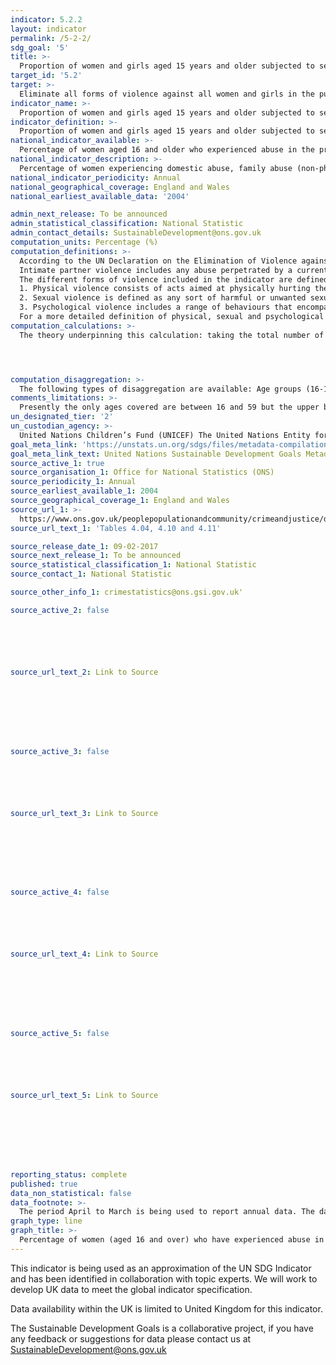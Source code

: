 ```yaml
---
indicator: 5.2.2
layout: indicator
permalink: /5-2-2/
sdg_goal: '5'
title: >-
  Proportion of women and girls aged 15 years and older subjected to sexual violence by persons other than an intimate partner in the previous 12 months, by age and place of occurrence
target_id: '5.2'
target: >-
  Eliminate all forms of violence against all women and girls in the public and private spheres, including trafficking and sexual and other types of exploitation
indicator_name: >-
  Proportion of women and girls aged 15 years and older subjected to sexual violence by persons other than an intimate partner in the previous 12 months, by age and place of occurrence
indicator_definition: >-
  Proportion of women and girls aged 15 years and older subjected to sexual violence by persons other than an intimate partner in the previous 12 months, by age and place of occurrence
national_indicator_available: >-
  Percentage of women aged 16 and older who experienced abuse in the previous 12 months
national_indicator_description: >-
  Percentage of women experiencing domestic abuse, family abuse (non-physical abuse, threats, force, sexual assault or stalking), sexual assault or stalking in the previous twelve months among adults aged 16 to 59.
national_indicator_periodicity: Annual
national_geographical_coverage: England and Wales
national_earliest_available_data: '2004'

admin_next_release: To be announced
admin_statistical_classification: National Statistic
admin_contact_details: SustainableDevelopment@ons.gov.uk
computation_units: Percentage (%)
computation_definitions: >-
  According to the UN Declaration on the Elimination of Violence against Women (1993), Violence against Women is “Any act of gender-based violence that results in, or is likely to result in, physical, sexual or psychological harm or suffering to women, including threats of such acts, coercion or arbitrary deprivation of liberty, whether occurring in public or in private life. Violence against women shall be understood to encompass, but not be limited to, the following: Physical, sexual and psychological violence occurring in the family […]”. See here for full definition: http://www.un.org/documents/ga/res/48/a48r104.htm
  Intimate partner violence includes any abuse perpetrated by a current or former partner within the context of marriage, cohabitation or any other formal or informal union.
  The different forms of violence included in the indicator are defined as follows:
  1. Physical violence consists of acts aimed at physically hurting the victim and include, but are not limited to, pushing, grabbing, twisting the arm, pulling the hair, slapping, kicking, biting or hitting with the fist or object, trying to strangle or suffocate, burning or scalding on purpose, or threatening or attacking with some sort of weapon, gun or knife.
  2. Sexual violence is defined as any sort of harmful or unwanted sexual behaviour that is imposed on someone. It includes acts of abusive sexual contact, forced engagement in sexual acts, attempted or completed sexual acts without consent, incest, sexual harassment, etc. In intimate partner relationships, experiencing sexual violence is commonly defined as being forced to have sexual intercourse, having sexual intercourse out of fear for what the partner might do, and/or being forced to so something sexual that the woman considers humiliating or degrading.
  3. Psychological violence includes a range of behaviours that encompass acts of emotional abuse and controlling behaviour. These often coexist with acts of physical and sexual violence by intimate partners and are acts of violence in themselves.
  For a more detailed definition of physical, sexual and psychological violence against women see Guidelines for Producing Statistics on Violence against Women- Statistical Surveys (UN, 2014).
computation_calculations: >-
  The theory underpinning this calculation: taking the total number of adults aged 16 to 59 in England and Wales who experienced any domestic abuse in the past 12 months and divided this by the total number of adults with the same age category in England/Wales and multiplied by 100.




computation_disaggregation: >-
  The following types of disaggregation are available: Age groups (16-19,20-24,25-34,35-44,45-54,55-59), English region and Wales: (North East, North West, Yorkshire and the Humber, East Midlands, West Midlands, East of England, London, South East, South West, Wales), Household Income: (Less than £10,000 ,£10,000 to less than £20,000,£20,000 to less than £30,000,£30,000 to less than £40,000,£40,000 to less than £50,000,£50,000 or more, No income stated or not enough information provided), Ethnic Group: (White, White - English/Welsh/Scottish/Northern Irish/British, White - Irish, White - Any other white background, Mixed/multiple ethnic groups, Mixed - White and Black Caribbean, Mixed - White and Black African, Mixed - White and Asian, Mixed - Any other Mixed/Multiple ethnic background, Asian/Asian British, Asian - Indian, Asian - Pakistani, Asian - Bangladeshi, Asian - Chinese, Asian - Any other Asian background, Black/African/Caribbean/Black British, Black - African, Black - Caribbean, Black - Any other Black/African/Caribbean background, Other ethnic group, Other ethnic group - Arab, Other ethnic group - Any other ethnic group), Long-standing illness or disability: (Long-standing illness or disability, Limits activities, Does not limit activities, No long-standing illness or disability) Marital Status: (Married/ civil partnered, Cohabiting, S ingle, Separated, Divorced/ legally dissolved partnership, Widowed) Employment Status: (Employed, Unemployed, Inactive, Student, Looking after family/home, Long-term/temporarily sick/ill, Retired, Other inactive) Occupation: (Managerial and professional occupations, Intermediate occupations, Routine and manual occupations, Never worked and long-term unemployed) Highest Qualification: (Full-time students, Not classified, Degree or diploma, Apprenticeship or A/AS level, O level/GCSE, Other, No qualifications) Hours out of home on an average weekday: (Less than 3 hours, 3 hours less than 7 hours, 7 hours or longer) Number of evening visits to bar in last month: (None, Less than once a week, Once a week or more often) Number of visits to nightclub in last month:  (None, Less than once a week, Once a week or more often) Structure of household: (No children, Adults and child(ren),Single adult and child(ren)) Tenure: (Owner occupiers, Social renters, Private renters) Accommodation Type: (Houses, Detached, Semi-detached, Terraced, Flats/maisonettes) Output area classification: (Rural residents, Cosmopolitans, Ethnicity central, Multicultural metropolitans, Urbanites, Suburbanites, Constrained city dwellers, Hard-pressed living) Area Type: ( Urban, Rural) Level of physical disorder: (High, Not high) Employment Deprivation Index: (20% most deprived output areas, Other output areas, 20% least deprived output areas). These disaggregation can be further disaggregated amongst each other (e.g. sexual assault category by sex).
comments_limitations: >-
  Presently the only ages covered are between 16 and 59 but the upper bound of this is likely to increase over time. The original figures refer to data that runs from April of that year to March the following year. For example 2015 data date range is from April 2015 to March 2016. These data relate to women aged 16 and over (as opposed to 15 and over). The headline data are published in July; however the specific breakdowns (disaggregation’s, i.e. age, etc) are published in February. Coverage is limited to England and Wales. The indicator includes all domestic abuse (including partner abuse), abuse by a family member, sexual assault and stalking. Where disaggregation occurs, partner abuse is omitted, where there is overall data, partner abuse is included.
un_designated_tier: '2'
un_custodian_agency: >-
  United Nations Children’s Fund (UNICEF) The United Nations Entity for Gender Equality and the Empowerment of Women (UN Women) United Nations Population Fund (UNFPA) World Health Organization (WHO) United Nations Office on Drugs and Crime (UNODC)  
goal_meta_link: 'https://unstats.un.org/sdgs/files/metadata-compilation/Metadata-Goal-5.pdf'
goal_meta_link_text: United Nations Sustainable Development Goals Metadata (PDF 294 KB)
source_active_1: true
source_organisation_1: Office for National Statistics (ONS)
source_periodicity_1: Annual  
source_earliest_available_1: 2004
source_geographical_coverage_1: England and Wales
source_url_1: >-
  https://www.ons.gov.uk/peoplepopulationandcommunity/crimeandjustice/datasets/appendixtablesfocusonviolentcrimeandsexualoffences
source_url_text_1: 'Tables 4.04, 4.10 and 4.11'

source_release_date_1: 09-02-2017
source_next_release_1: To be announced
source_statistical_classification_1: National Statistic
source_contact_1: National Statistic

source_other_info_1: crimestatistics@ons.gsi.gov.uk'

source_active_2: false






source_url_text_2: Link to Source








source_active_3: false






source_url_text_3: Link to Source








source_active_4: false






source_url_text_4: Link to Source








source_active_5: false






source_url_text_5: Link to Source








reporting_status: complete
published: true
data_non_statistical: false
data_footnote: >-
  The period April to March is being used to report annual data. The date on the X axis is the year at the start of the period
graph_type: line
graph_title: >-
  Percentage of women (aged 16 and over) who have experienced abuse in the previous 12 months
---
```

This indicator is being used as an approximation of the UN SDG Indicator and has been identified in collaboration with topic experts. We will work to develop UK data to meet the global indicator specification.
  
Data availability within the UK is limited to United Kingdom for this indicator.
  
The Sustainable Development Goals is a collaborative project, if you have any feedback or suggestions for data please contact us at <SustainableDevelopment@ons.gov.uk>
